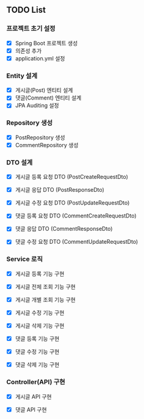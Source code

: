 ## TODO List

### 프로젝트 초기 설정
- [x] Spring Boot 프로젝트 생성 
- [x] 의존성 추가 
- [x] application.yml 설정

### Entity 설계
- [x] 게시글(Post) 엔티티 설계
- [x] 댓글(Comment) 엔티티 설계
- [x] JPA Auditing 설정

### Repository 생성
- [x] PostRepository 생성
- [x] CommentRepository 생성

### DTO 설계
- [x] 게시글 등록 요청 DTO (PostCreateRequestDto)
- [x] 게시글 응답 DTO (PostResponseDto)
- [x] 게시글 수정 요청 DTO (PostUpdateRequestDto)

- [x] 댓글 등록 요청 DTO (CommentCreateRequestDto)
- [x] 댓글 응답 DTO (CommentResponseDto)
- [x] 댓글 수정 요청 DTO (CommentUpdateRequestDto)

### Service 로직
- [x] 게시글 등록 기능 구현
- [x] 게시글 전체 조회 기능 구현
- [x] 게시글 개별 조회 기능 구현
- [x] 게시글 수정 기능 구현
- [x] 게시글 삭제 기능 구현

- [x] 댓글 등록 기능 구현
- [x] 댓글 수정 기능 구현
- [x] 댓글 삭제 기능 구현

### Controller(API) 구현
- [x] 게시글 API 구현
- [x] 댓글 API 구현

